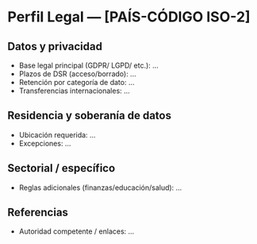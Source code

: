 # Perfil Legal — [PAÍS-CÓDIGO ISO-2]

## Datos y privacidad
- Base legal principal (GDPR/ LGPD/ etc.): …
- Plazos de DSR (acceso/borrado): …
- Retención por categoría de dato: …
- Transferencias internacionales: …

## Residencia y soberanía de datos
- Ubicación requerida: …
- Excepciones: …

## Sectorial / específico
- Reglas adicionales (finanzas/educación/salud): …

## Referencias
- Autoridad competente / enlaces: …

